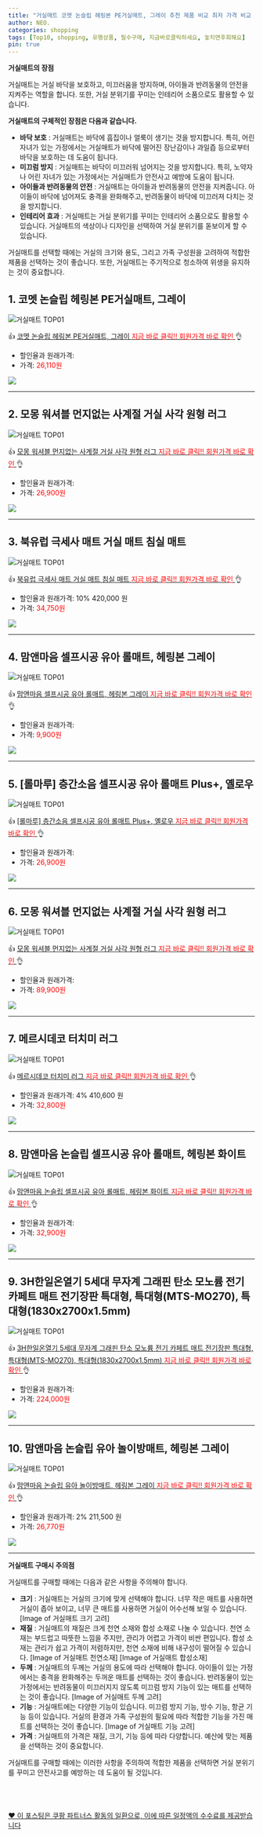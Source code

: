 ```yaml
---
title: "거실매트 코멧 논슬립 헤링본 PE거실매트, 그레이 추천 제품 비교 최저 가격 비교 장점 구매가이드"
author: NEO.
categories: shopping
tags: [Top10, shopping, 유행상품, 필수구매, 지금바로클릭하세요, 놓치면후회해요]
pin: true
---
```

**거실매트의 장점**

거실매트는 거실 바닥을 보호하고, 미끄러움을 방지하며, 아이들과 반려동물의 안전을 지켜주는 역할을 합니다. 또한, 거실 분위기를 꾸미는 인테리어 소품으로도 활용할 수 있습니다.

**거실매트의 구체적인 장점은 다음과 같습니다.**

* **바닥 보호** : 거실매트는 바닥에 흠집이나 얼룩이 생기는 것을 방지합니다. 특히, 어린 자녀가 있는 가정에서는 거실매트가 바닥에 떨어진 장난감이나 과일즙 등으로부터 바닥을 보호하는 데 도움이 됩니다.
* **미끄럼 방지** : 거실매트는 바닥이 미끄러워 넘어지는 것을 방지합니다. 특히, 노약자나 어린 자녀가 있는 가정에서는 거실매트가 안전사고 예방에 도움이 됩니다.
* **아이들과 반려동물의 안전** : 거실매트는 아이들과 반려동물의 안전을 지켜줍니다. 아이들이 바닥에 넘어져도 충격을 완화해주고, 반려동물이 바닥에 미끄러져 다치는 것을 방지합니다.
* **인테리어 효과** : 거실매트는 거실 분위기를 꾸미는 인테리어 소품으로도 활용할 수 있습니다. 거실매트의 색상이나 디자인을 선택하여 거실 분위기를 돋보이게 할 수 있습니다.

거실매트를 선택할 때에는 거실의 크기와 용도, 그리고 가족 구성원을 고려하여 적합한 제품을 선택하는 것이 좋습니다. 또한, 거실매트는 주기적으로 청소하여 위생을 유지하는 것이 중요합니다.

   

## 1. 코멧 논슬립 헤링본 PE거실매트, 그레이

![거실매트 TOP01](https://thumbnail9.coupangcdn.com/thumbnails/remote/490x490ex/image/retail/images/789240241979633-8053e5df-2e25-4849-8529-4dacd63d6f53.jpg)


👍 [코멧 논슬립 헤링본 PE거실매트, 그레이 <font color=red> 지금 바로 클릭!! 회원가격 바로 확인 </font> ](https://link.coupang.com/re/AFFSDP?lptag=AF3617701&subid=GithubCoopas&pageKey=6690035767&traceid=V0-153&itemId=15456767004&vendorItemId=82676343817) 👌 


- 할인율과 원래가격: 
- 가격: <span style='color:red'>26,110원</span>

[![](/discount_price.png)](https://link.coupang.com/re/AFFSDP?lptag=AF3617701&subid=GithubCoopas&pageKey=6690035767&traceid=V0-153&itemId=15456767004&vendorItemId=82676343817)

---


   

## 2. 모몽 워셔블 먼지없는 사계절 거실 사각 원형 러그

![거실매트 TOP01](https://thumbnail8.coupangcdn.com/thumbnails/remote/490x490ex/image/vendor_inventory/27f3/f7fddce5e328ad1836488cc4a0c9bfd0d64608852b53be94e7a6e10a88a2.jpg)


👍 [모몽 워셔블 먼지없는 사계절 거실 사각 원형 러그 <font color=red> 지금 바로 클릭!! 회원가격 바로 확인 </font> ](https://link.coupang.com/re/AFFSDP?lptag=AF3617701&subid=GithubCoopas&pageKey=6732297258&traceid=V0-153&itemId=15689651040&vendorItemId=82904505239) 👌 


- 할인율과 원래가격: 
- 가격: <span style='color:red'>26,900원</span>

[![](/discount_price.png)](https://link.coupang.com/re/AFFSDP?lptag=AF3617701&subid=GithubCoopas&pageKey=6732297258&traceid=V0-153&itemId=15689651040&vendorItemId=82904505239)

---


   

## 3. 북유럽 극세사 매트 거실 매트 침실 매트

![거실매트 TOP01](https://thumbnail8.coupangcdn.com/thumbnails/remote/490x490ex/image/vendor_inventory/a9cd/1144d915d91b0c54d4038a702569badeb692ea4d43d4357e9aa534a203ce.jpeg)


👍 [북유럽 극세사 매트 거실 매트 침실 매트 <font color=red> 지금 바로 클릭!! 회원가격 바로 확인 </font> ](https://link.coupang.com/re/AFFSDP?lptag=AF3617701&subid=GithubCoopas&pageKey=7335764711&traceid=V0-153&itemId=18843163974&vendorItemId=87773331984) 👌 


- 할인율과 원래가격: 10%  420,000   원
- 가격: <span style='color:red'>34,750원</span>

[![](/discount_price.png)](https://link.coupang.com/re/AFFSDP?lptag=AF3617701&subid=GithubCoopas&pageKey=7335764711&traceid=V0-153&itemId=18843163974&vendorItemId=87773331984)

---


   

## 4. 맘앤마음 셀프시공 유아 롤매트, 헤링본 그레이

![거실매트 TOP01](https://thumbnail9.coupangcdn.com/thumbnails/remote/490x490ex/image/rs_quotation_api/x06wuwzy/459c3ca3217546f9a11b452aafc1c3ac.jpg)


👍 [맘앤마음 셀프시공 유아 롤매트, 헤링본 그레이 <font color=red> 지금 바로 클릭!! 회원가격 바로 확인 </font> ](https://link.coupang.com/re/AFFSDP?lptag=AF3617701&subid=GithubCoopas&pageKey=7660179951&traceid=V0-153&itemId=8858012078&vendorItemId=76144758146) 👌 


- 할인율과 원래가격: 
- 가격: <span style='color:red'>9,900원</span>

[![](/discount_price.png)](https://link.coupang.com/re/AFFSDP?lptag=AF3617701&subid=GithubCoopas&pageKey=7660179951&traceid=V0-153&itemId=8858012078&vendorItemId=76144758146)

---


   

## 5. [롤마루] 층간소음 셀프시공 유아 롤매트 Plus+, 옐로우

![거실매트 TOP01](https://thumbnail8.coupangcdn.com/thumbnails/remote/490x490ex/image/vendor_inventory/57bb/06878bb7b5ef33a7a81052ff47648fbb2ec59af44a631762045d0bdf8751.jpg)


👍 [[롤마루] 층간소음 셀프시공 유아 롤매트 Plus+, 옐로우 <font color=red> 지금 바로 클릭!! 회원가격 바로 확인 </font> ](https://link.coupang.com/re/AFFSDP?lptag=AF3617701&subid=GithubCoopas&pageKey=7311044096&traceid=V0-153&itemId=18729737342&vendorItemId=84103659337) 👌 


- 할인율과 원래가격: 
- 가격: <span style='color:red'>26,900원</span>

[![](/discount_price.png)](https://link.coupang.com/re/AFFSDP?lptag=AF3617701&subid=GithubCoopas&pageKey=7311044096&traceid=V0-153&itemId=18729737342&vendorItemId=84103659337)

---


   

## 6. 모몽 워셔블 먼지없는 사계절 거실 사각 원형 러그

![거실매트 TOP01](https://thumbnail7.coupangcdn.com/thumbnails/remote/490x490ex/image/vendor_inventory/3e05/9d060e82799d63d545cb163e0d51b7e2458851c9b50ceef0fe9aaf8ac28d.jpg)


👍 [모몽 워셔블 먼지없는 사계절 거실 사각 원형 러그 <font color=red> 지금 바로 클릭!! 회원가격 바로 확인 </font> ](https://link.coupang.com/re/AFFSDP?lptag=AF3617701&subid=GithubCoopas&pageKey=6732297258&traceid=V0-153&itemId=15689651052&vendorItemId=82904505302) 👌 


- 할인율과 원래가격: 
- 가격: <span style='color:red'>89,900원</span>

[![](/discount_price.png)](https://link.coupang.com/re/AFFSDP?lptag=AF3617701&subid=GithubCoopas&pageKey=6732297258&traceid=V0-153&itemId=15689651052&vendorItemId=82904505302)

---


   

## 7. 메르시데코 터치미 러그

![거실매트 TOP01](https://thumbnail8.coupangcdn.com/thumbnails/remote/490x490ex/image/retail/images/693602641322197-f90202d6-15fc-43b1-a51a-e0601de87b39.jpg)


👍 [메르시데코 터치미 러그 <font color=red> 지금 바로 클릭!! 회원가격 바로 확인 </font> ](https://link.coupang.com/re/AFFSDP?lptag=AF3617701&subid=GithubCoopas&pageKey=1440858913&traceid=V0-153&itemId=2484706378&vendorItemId=70477974921) 👌 


- 할인율과 원래가격: 4%  410,600   원
- 가격: <span style='color:red'>32,800원</span>

[![](/discount_price.png)](https://link.coupang.com/re/AFFSDP?lptag=AF3617701&subid=GithubCoopas&pageKey=1440858913&traceid=V0-153&itemId=2484706378&vendorItemId=70477974921)

---


   

## 8. 맘앤마음 논슬립 셀프시공 유아 롤매트, 헤링본 화이트

![거실매트 TOP01](https://thumbnail10.coupangcdn.com/thumbnails/remote/490x490ex/image/retail/images/1636693027993826-c41c6d59-1345-4a4d-b47c-97c3a91a0ed4.png)


👍 [맘앤마음 논슬립 셀프시공 유아 롤매트, 헤링본 화이트 <font color=red> 지금 바로 클릭!! 회원가격 바로 확인 </font> ](https://link.coupang.com/re/AFFSDP?lptag=AF3617701&subid=GithubCoopas&pageKey=5568064531&traceid=V0-153&itemId=5735235953&vendorItemId=73033945274) 👌 


- 할인율과 원래가격: 
- 가격: <span style='color:red'>32,900원</span>

[![](/discount_price.png)](https://link.coupang.com/re/AFFSDP?lptag=AF3617701&subid=GithubCoopas&pageKey=5568064531&traceid=V0-153&itemId=5735235953&vendorItemId=73033945274)

---


   

## 9. 3H한일온열기 5세대 무자계 그래핀 탄소 모노륨 전기 카페트 매트 전기장판 특대형, 특대형(MTS-MO270), 특대형(1830x2700x1.5mm)

![거실매트 TOP01](https://thumbnail9.coupangcdn.com/thumbnails/remote/490x490ex/image/vendor_inventory/b34f/95a7773c16e69a1f03dcfac39a4882f5427218a4d10a86f76b7e9e62186d.jpg)


👍 [3H한일온열기 5세대 무자계 그래핀 탄소 모노륨 전기 카페트 매트 전기장판 특대형, 특대형(MTS-MO270), 특대형(1830x2700x1.5mm) <font color=red> 지금 바로 클릭!! 회원가격 바로 확인 </font> ](https://link.coupang.com/re/AFFSDP?lptag=AF3617701&subid=GithubCoopas&pageKey=7581445587&traceid=V0-153&itemId=20014126733&vendorItemId=87159894992) 👌 


- 할인율과 원래가격: 
- 가격: <span style='color:red'>224,000원</span>

[![](/discount_price.png)](https://link.coupang.com/re/AFFSDP?lptag=AF3617701&subid=GithubCoopas&pageKey=7581445587&traceid=V0-153&itemId=20014126733&vendorItemId=87159894992)

---


   

## 10. 맘앤마음 논슬립 유아 놀이방매트, 헤링본 그레이

![거실매트 TOP01](https://thumbnail8.coupangcdn.com/thumbnails/remote/490x490ex/image/retail/images/2366206385088982-1deebeb8-85e3-486c-8259-e702fbe9b5a2.jpg)


👍 [맘앤마음 논슬립 유아 놀이방매트, 헤링본 그레이 <font color=red> 지금 바로 클릭!! 회원가격 바로 확인 </font> ](https://link.coupang.com/re/AFFSDP?lptag=AF3617701&subid=GithubCoopas&pageKey=4541612749&traceid=V0-153&itemId=5497666205&vendorItemId=72797296294) 👌 


- 할인율과 원래가격: 2%  211,500   원
- 가격: <span style='color:red'>26,770원</span>

[![](/discount_price.png)](https://link.coupang.com/re/AFFSDP?lptag=AF3617701&subid=GithubCoopas&pageKey=4541612749&traceid=V0-153&itemId=5497666205&vendorItemId=72797296294)

---
**거실매트 구매시 주의점**

거실매트를 구매할 때에는 다음과 같은 사항을 주의해야 합니다.

* **크기** : 거실매트는 거실의 크기에 맞게 선택해야 합니다. 너무 작은 매트를 사용하면 거실이 좁아 보이고, 너무 큰 매트를 사용하면 거실이 어수선해 보일 수 있습니다.
[Image of 거실매트 크기 고려]
* **재질** : 거실매트의 재질은 크게 천연 소재와 합성 소재로 나눌 수 있습니다. 천연 소재는 부드럽고 따뜻한 느낌을 주지만, 관리가 어렵고 가격이 비싼 편입니다. 합성 소재는 관리가 쉽고 가격이 저렴하지만, 천연 소재에 비해 내구성이 떨어질 수 있습니다.
[Image of 거실매트 천연소재]
[Image of 거실매트 합성소재]
* **두께** : 거실매트의 두께는 거실의 용도에 따라 선택해야 합니다. 아이들이 있는 가정에서는 충격을 완화해주는 두꺼운 매트를 선택하는 것이 좋습니다. 반려동물이 있는 가정에서는 반려동물이 미끄러지지 않도록 미끄럼 방지 기능이 있는 매트를 선택하는 것이 좋습니다.
[Image of 거실매트 두께 고려]
* **기능** : 거실매트에는 다양한 기능이 있습니다. 미끄럼 방지 기능, 방수 기능, 항균 기능 등이 있습니다. 거실의 환경과 가족 구성원의 필요에 따라 적합한 기능을 가진 매트를 선택하는 것이 좋습니다.
[Image of 거실매트 기능 고려]
* **가격** : 거실매트의 가격은 재질, 크기, 기능 등에 따라 다양합니다. 예산에 맞는 제품을 선택하는 것이 중요합니다.

거실매트를 구매할 때에는 이러한 사항을 주의하여 적합한 제품을 선택하면 거실 분위기를 꾸미고 안전사고를 예방하는 데 도움이 될 것입니다.<br><br><br><br><br> [ ❤  이 포스팅은 쿠팡 파트너스 활동의 일환으로, 이에 따른 일정액의 수수료를 제공받습니다](https://link.coupang.com/a/bcEFyh)